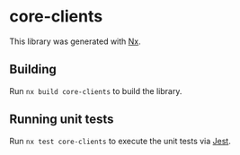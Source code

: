 # core-clients

This library was generated with [Nx](https://nx.dev).

## Building

Run `nx build core-clients` to build the library.

## Running unit tests

Run `nx test core-clients` to execute the unit tests via [Jest](https://jestjs.io).
